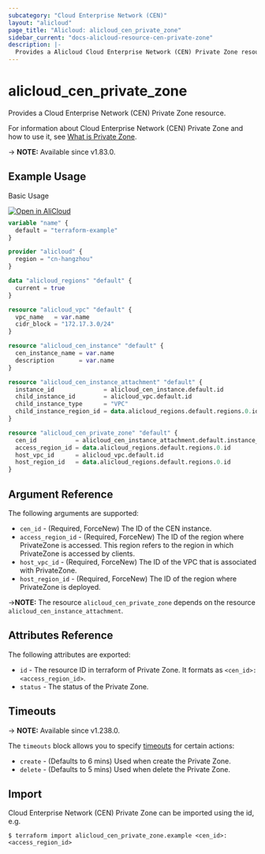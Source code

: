 ```yaml
---
subcategory: "Cloud Enterprise Network (CEN)"
layout: "alicloud"
page_title: "Alicloud: alicloud_cen_private_zone"
sidebar_current: "docs-alicloud-resource-cen-private-zone"
description: |-
  Provides a Alicloud Cloud Enterprise Network (CEN) Private Zone resource.
---
```


# alicloud_cen_private_zone

Provides a Cloud Enterprise Network (CEN) Private Zone resource.

For information about Cloud Enterprise Network (CEN) Private Zone and how to use it, see [What is Private Zone](https://www.alibabacloud.com/help/en/cloud-enterprise-network/latest/api-cbn-2017-09-12-routeprivatezoneincentovpc).

-> **NOTE:** Available since v1.83.0.

## Example Usage

Basic Usage

<div style="display: block;margin-bottom: 40px;"><div class="oics-button" style="float: right;position: absolute;margin-bottom: 10px;">
  <a href="https://api.aliyun.com/terraform?resource=alicloud_cen_private_zone&exampleId=2b1fc921-bfcc-5b75-b8b8-a667c2b265adbd372825&activeTab=example&spm=docs.r.cen_private_zone.0.2b1fc921bf&intl_lang=EN_US" target="_blank">
    <img alt="Open in AliCloud" src="https://img.alicdn.com/imgextra/i1/O1CN01hjjqXv1uYUlY56FyX_!!6000000006049-55-tps-254-36.svg" style="max-height: 44px; max-width: 100%;">
  </a>
</div></div>

```terraform
variable "name" {
  default = "terraform-example"
}

provider "alicloud" {
  region = "cn-hangzhou"
}

data "alicloud_regions" "default" {
  current = true
}

resource "alicloud_vpc" "default" {
  vpc_name   = var.name
  cidr_block = "172.17.3.0/24"
}

resource "alicloud_cen_instance" "default" {
  cen_instance_name = var.name
  description       = var.name
}

resource "alicloud_cen_instance_attachment" "default" {
  instance_id              = alicloud_cen_instance.default.id
  child_instance_id        = alicloud_vpc.default.id
  child_instance_type      = "VPC"
  child_instance_region_id = data.alicloud_regions.default.regions.0.id
}

resource "alicloud_cen_private_zone" "default" {
  cen_id           = alicloud_cen_instance_attachment.default.instance_id
  access_region_id = data.alicloud_regions.default.regions.0.id
  host_vpc_id      = alicloud_vpc.default.id
  host_region_id   = data.alicloud_regions.default.regions.0.id
}
```

## Argument Reference

The following arguments are supported:

* `cen_id` - (Required, ForceNew) The ID of the CEN instance.
* `access_region_id` - (Required, ForceNew) The ID of the region where PrivateZone is accessed. This region refers to the region in which PrivateZone is accessed by clients.
* `host_vpc_id` - (Required, ForceNew) The ID of the VPC that is associated with PrivateZone.
* `host_region_id` - (Required, ForceNew) The ID of the region where PrivateZone is deployed.

->**NOTE:** The resource `alicloud_cen_private_zone` depends on the resource `alicloud_cen_instance_attachment`.

## Attributes Reference

The following attributes are exported:

* `id` - The resource ID in terraform of Private Zone. It formats as `<cen_id>:<access_region_id>`.
* `status` - The status of the Private Zone.

## Timeouts

-> **NOTE:** Available since v1.238.0.

The `timeouts` block allows you to specify [timeouts](https://developer.hashicorp.com/terraform/language/resources/syntax#operation-timeouts) for certain actions:

* `create` - (Defaults to 6 mins) Used when create the Private Zone.
* `delete` - (Defaults to 5 mins) Used when delete the Private Zone.

## Import

Cloud Enterprise Network (CEN) Private Zone can be imported using the id, e.g.

```shell
$ terraform import alicloud_cen_private_zone.example <cen_id>:<access_region_id>
```
